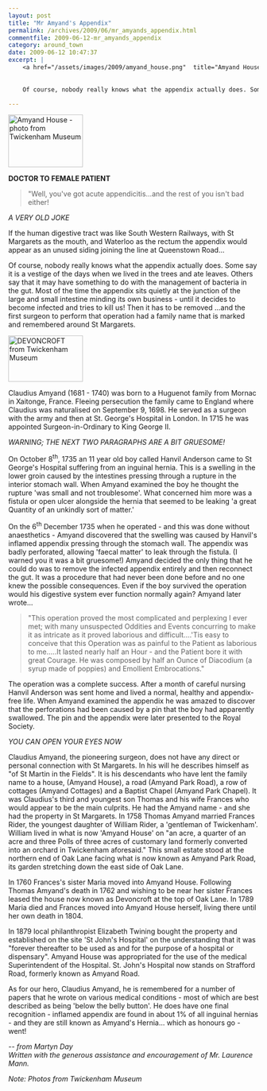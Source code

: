 ```yaml
---
layout: post
title: "Mr Amyand's Appendix"
permalink: /archives/2009/06/mr_amyands_appendix.html
commentfile: 2009-06-12-mr_amyands_appendix
category: around_town
date: 2009-06-12 10:47:37
excerpt: |
    <a href="/assets/images/2009/amyand_house.png"  title="Amyand House - photo from Twickenham Museum"><img src="/assets/images/2009/amyand_house-thumb.png" width="150" height="106" alt="Amyand House - photo from Twickenham Museum" class="photo right" /></a>
    
    
    Of course, nobody really knows what the appendix actually does. Some say it is a vestige of the days when we lived in the trees and ate leaves. Others say that it may have something to do with the management of bacteria in the gut.  Most of the time the appendix sits quietly at the junction of the large and small intestine minding its own business - until it decides to become infected and tries to kill us! Then it has to be removed ...and the first surgeon to perform that operation had a family name that is marked and remembered around St Margarets.

---
```


<a href="/assets/images/2009/amyand_house.png" title="Amyand House - photo from Twickenham Museum"><img src="/assets/images/2009/amyand_house-thumb.png" width="150" height="106" alt="Amyand House - photo from Twickenham Museum" class="photo right" /></a>

**DOCTOR TO FEMALE PATIENT**

> "Well, you've got acute appendicitis...and the rest of you isn't bad either!

<cite>A VERY OLD JOKE</cite>

If the human digestive tract was like South Western Railways, with St Margarets as the mouth, and Waterloo as the rectum the appendix would appear as an unused siding joining the line at Queenstown Road...

Of course, nobody really knows what the appendix actually does. Some say it is a vestige of the days when we lived in the trees and ate leaves. Others say that it may have something to do with the management of bacteria in the gut. Most of the time the appendix sits quietly at the junction of the large and small intestine minding its own business - until it decides to become infected and tries to kill us! Then it has to be removed ...and the first surgeon to perform that operation had a family name that is marked and remembered around St Margarets.

<a href="/assets/images/2009/devoncroft_house.png" title="Deveoncroft - photo from Twickenham Museum"><img src="/assets/images/2009/devoncroft_house-thumb.png" width="150" height="93" alt="DEVONCROFT from Twickenham Museum" class="photo right" /></a>

Claudius Amyand (1681 - 1740) was born to a Huguenot family from Mornac in Xaitonge, France. Fleeing persecution the family came to England where Claudius was naturalised on September 9, 1698. He served as a surgeon with the army and then at St. George's Hospital in London. In 1715 he was appointed Surgeon-in-Ordinary to King George II.

*WARNING; THE NEXT TWO PARAGRAPHS ARE A BIT GRUESOME!*

On October 8<sup>th</sup>, 1735 an 11 year old boy called Hanvil Anderson came to St George's Hospital suffering from an inguinal hernia. This is a swelling in the lower groin caused by the intestines pressing through a rupture in the interior stomach wall. When Amyand examined the boy he thought the rupture 'was small and not troublesome'. What concerned him more was a fistula or open ulcer alongside the hernia that seemed to be leaking 'a great Quantity of an unkindly sort of matter.'

On the 6<sup>th</sup> December 1735 when he operated - and this was done without anaesthetics - Amyand discovered that the swelling was caused by Hanvil's inflamed appendix pressing through the stomach wall. The appendix was badly perforated, allowing 'faecal matter' to leak through the fistula. (I warned you it was a bit gruesome!) Amyand decided the only thing that he could do was to remove the infected appendix entirely and then reconnect the gut. It was a procedure that had never been done before and no one knew the possible consequences. Even if the boy survived the operation would his digestive system ever function normally again? Amyand later wrote...

> "This operation proved the most complicated and perplexing I ever met; with many unsuspected Oddities and Events concurring to make it as intricate as it proved laborious and difficult....'Tis easy to conceive that this Operation was as painful to the Patient as laborious to me.....It lasted nearly half an Hour - and the Patient bore it with great Courage. He was composed by half an Ounce of Diacodium (a syrup made of poppies) and Emollient Embrocations."

The operation was a complete success. After a month of careful nursing Hanvil Anderson was sent home and lived a normal, healthy and appendix-free life. When Amyand examined the appendix he was amazed to discover that the perforations had been caused by a pin that the boy had apparently swallowed. The pin and the appendix were later presented to the Royal Society.

*YOU CAN OPEN YOUR EYES NOW*

Claudius Amyand, the pioneering surgeon, does not have any direct or personal connection with St Margarets. In his will he describes himself as "of St Martin in the Fields". It is his descendants who have lent the family name to a house, (Amyand House), a road (Amyand Park Road), a row of cottages (Amyand Cottages) and a Baptist Chapel (Amyand Park Chapel). It was Claudius's third and youngest son Thomas and his wife Frances who would appear to be the main culprits. He had the Amyand name - and she had the property in St Margarets. In 1758 Thomas Amyand married Frances Rider, the youngest daughter of William Rider, a 'gentleman of Twickenham'. William lived in what is now 'Amyand House' on "an acre, a quarter of an acre and three Polls of three acres of customary land formerly converted into an orchard in Twickenham aforesaid." This small estate stood at the northern end of Oak Lane facing what is now known as Amyand Park Road, its garden stretching down the east side of Oak Lane.

In 1760 Frances's sister Maria moved into Amyand House. Following Thomas Amyand's death in 1762 and wishing to be near her sister Frances leased the house now known as Devoncroft at the top of Oak Lane. In 1789 Maria died and Frances moved into Amyand House herself, living there until her own death in 1804.

In 1879 local philanthropist Elizabeth Twining bought the property and established on the site 'St John's Hospital' on the understanding that it was "forever thereafter to be used as and for the purpose of a hospital or dispensary". Amyand House was appropriated for the use of the medical Superintendent of the Hospital. St. John's Hospital now stands on Strafford Road, formerly known as Amyand Road.

As for our hero, Claudius Amyand, he is remembered for a number of papers that he wrote on various medical conditions - most of which are best described as being 'below the belly button'. He does have one final recognition - inflamed appendix are found in about 1% of all inguinal hernias - and they are still known as Amyand's Hernia... which as honours go - went!

<cite>-- from Martyn Day<br />Written with the generous assistance and encouragement of Mr. Laurence Mann.</cite>

<em>Note: Photos from Twickenham Museum</em>

